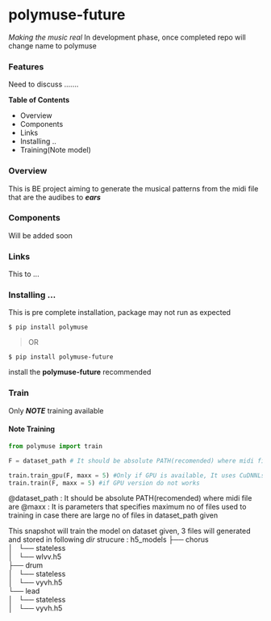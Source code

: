 

# polymuse-future
*Making the music real* 
In development phase, once completed repo will change name to polymuse

<!-- ![](https://pandao.github.io/editor.md/images/logos/editormd-logo-180x180.png)

![](https://img.shields.io/github/stars/pandao/editor.md.svg) ![](https://img.shields.io/github/forks/pandao/editor.md.svg) ![](https://img.shields.io/github/tag/pandao/editor.md.svg) ![](https://img.shields.io/github/release/pandao/editor.md.svg) ![](https://img.shields.io/github/issues/pandao/editor.md.svg) ![](https://img.shields.io/bower/v/editor.md.svg) -->

### Features
Need to discuss ....... 


**Table of Contents**
* Overview
* Components
* Links
* Installing ..
* Training(Note model)

### Overview
This is BE project aiming to generate the musical patterns from the midi file that are the audibes to  ***ears***

### Components
Will be added soon

### Links
This to ... 
### Installing ...
This is pre complete installation, package may not run as expected

`$ pip install polymuse`

> OR

`$ pip install polymuse-future`

install the **polymuse-future** recommended


### Train
Only ***NOTE*** training available

#### Note Training
```python
from polymuse import train

F = dataset_path # It should be absolute PATH(recomended) where midi file are

train.train_gpu(F, maxx = 5) #Only if GPU is available, It uses CuDNNLstm version which performs operation on GPU
train.train(F, maxx = 5) #if GPU version do not works 
```
@dataset_path : It should be absolute PATH(recomended) where midi file are
@maxx : It is parameters that specifies maximum no of files used to training in case there are large no of files in dataset_path given

This snapshot will train the model on dataset given,
3 files will generated and stored in following *dir* strucure :
h5_models
├── chorus                                                                                                              
│   └── stateless                                                                                                       
│       └── wlvv.h5                                                                                                     
├── drum                                                                                                                
│   └── stateless                                                                                                       
│       └── vyvh.h5                                                                                                     
└── lead                                                                                                                    
│   └── stateless                                                                                                               
│       └── vyvh.h5